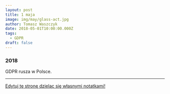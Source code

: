 ```yaml
---
layout: post
title: 1 maja
image: img/may/glass-act.jpg
author: Tomasz Waszczyk
date: 2018-05-01T10:00:00.000Z
tags:
  - GDPR
draft: false
---
```


### 2018

GDPR rusza w Polsce.

---

<a href="https://github.com/TomaszWaszczyk/historia.waszczyk.com/edit/master/src/content/may-1.md" target="_blank">Edytuj tę stronę dzieląc się własnymi notatkami!</a>

